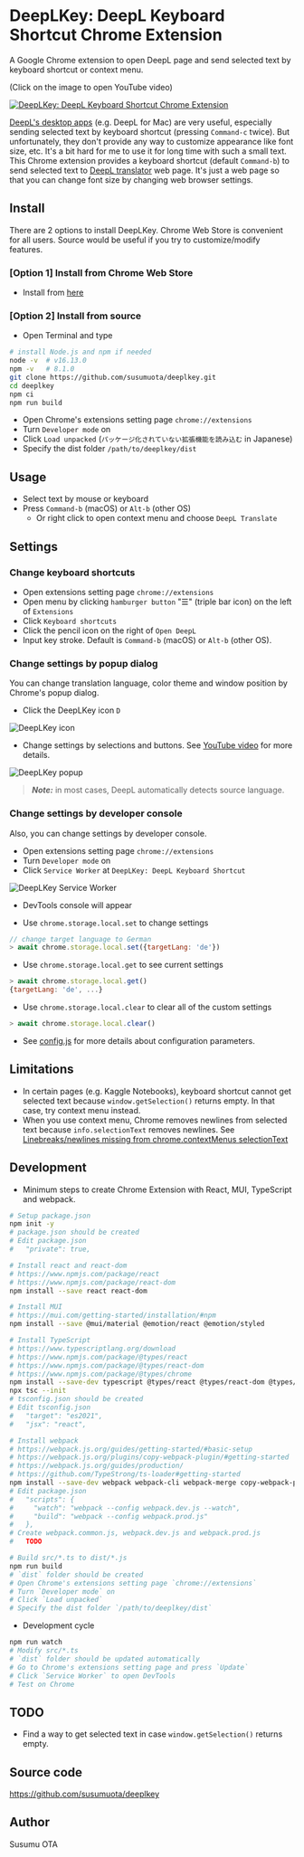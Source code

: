 # DeepLKey: DeepL Keyboard Shortcut Chrome Extension

A Google Chrome extension to open DeepL page and send selected text by keyboard shortcut or context menu.

(Click on the image to open YouTube video)

[![DeepLKey: DeepL Keyboard Shortcut Chrome Extension](https://user-images.githubusercontent.com/1632335/117237925-e3ff7900-ae66-11eb-9340-80b08d010a27.gif)](http://www.youtube.com/watch?v=gZVzj4uDTss "DeepLKey: DeepL Keyboard Shortcut Chrome Extension")

[DeepL's desktop apps](https://www.deepl.com/app) (e.g. DeepL for Mac) are very useful, especially sending selected text by keyboard shortcut (pressing `Command-c` twice). But unfortunately, they don't provide any way to customize appearance like font size, etc. It's a bit hard for me to use it for long time with such a small text. This Chrome extension provides a keyboard shortcut (default `Command-b`) to send selected text to [DeepL translator](https://www.deepl.com/translator) web page. It's just a web page so that you can change font size by changing web browser settings.

## Install

There are 2 options to install DeepLKey. Chrome Web Store is convenient for all users. Source would be useful if you try to customize/modify features.

### [Option 1] Install from Chrome Web Store
- Install from [here](https://chrome.google.com/webstore/detail/deeplkey-deepl-keyboard-s/ompicphdlcomhddpfbpnhnejhkheeagf)

### [Option 2] Install from source

- Open Terminal and type

```sh
# install Node.js and npm if needed
node -v  # v16.13.0
npm -v   # 8.1.0
git clone https://github.com/susumuota/deeplkey.git
cd deeplkey
npm ci
npm run build
```

- Open Chrome's extensions setting page `chrome://extensions`
- Turn `Developer mode` on
- Click `Load unpacked` (`パッケージ化されていない拡張機能を読み込む` in Japanese)
- Specify the dist folder `/path/to/deeplkey/dist`

## Usage

- Select text by mouse or keyboard
- Press `Command-b` (macOS) or `Alt-b` (other OS)
  - Or right click to open context menu and choose `DeepL Translate`

## Settings

### Change keyboard shortcuts

- Open extensions setting page `chrome://extensions`
- Open menu by clicking `hamburger button` "☰" (triple bar icon) on the left of `Extensions`
- Click `Keyboard shortcuts`
- Click the pencil icon on the right of `Open DeepL`
- Input key stroke. Default is `Command-b` (macOS) or `Alt-b` (other OS).

### Change settings by popup dialog

You can change translation language, color theme and window position by Chrome's popup dialog.

- Click the DeepLKey icon `D`

![DeepLKey icon](https://user-images.githubusercontent.com/1632335/118349094-8a472f00-b589-11eb-9186-331f81dc0f77.png)

- Change settings by selections and buttons. See [YouTube video](http://www.youtube.com/watch?v=gZVzj4uDTss) for more details.

![DeepLKey popup](https://user-images.githubusercontent.com/1632335/118348869-12c4d000-b588-11eb-84e9-df807eb56967.png)

> **_Note:_** in most cases, DeepL automatically detects source language.

### Change settings by developer console

Also, you can change settings by developer console.

- Open extensions setting page `chrome://extensions`
- Turn `Developer mode` on
- Click `Service Worker` at `DeepLKey: DeepL Keyboard Shortcut`

![DeepLKey Service Worker](https://user-images.githubusercontent.com/1632335/118350402-67207d80-b591-11eb-8c90-1adcb4c7ef8d.png)

- DevTools console will appear

- Use `chrome.storage.local.set` to change settings

```javascript
// change target language to German
> await chrome.storage.local.set({targetLang: 'de'})
```

- Use `chrome.storage.local.get` to see current settings

```javascript
> await chrome.storage.local.get()
{targetLang: 'de', ...}
```

- Use `chrome.storage.local.clear` to clear all of the custom settings

```javascript
> await chrome.storage.local.clear()
```

- See [config.js](https://github.com/susumuota/deeplkey/blob/main/config.js) for more details about configuration parameters.

## Limitations

- In certain pages (e.g. Kaggle Notebooks), keyboard shortcut cannot get selected text because `window.getSelection()` returns empty. In that case, try context menu instead.
- When you use context menu, Chrome removes newlines from selected text because `info.selectionText` removes newlines. See [Linebreaks/newlines missing from chrome.contextMenus selectionText](https://bugs.chromium.org/p/chromium/issues/detail?id=116429)

## Development

- Minimum steps to create Chrome Extension with React, MUI, TypeScript and webpack.

```sh
# Setup package.json
npm init -y
# package.json should be created
# Edit package.json
#   "private": true,

# Install react and react-dom
# https://www.npmjs.com/package/react
# https://www.npmjs.com/package/react-dom
npm install --save react react-dom

# Install MUI
# https://mui.com/getting-started/installation/#npm
npm install --save @mui/material @emotion/react @emotion/styled

# Install TypeScript
# https://www.typescriptlang.org/download
# https://www.npmjs.com/package/@types/react
# https://www.npmjs.com/package/@types/react-dom
# https://www.npmjs.com/package/@types/chrome
npm install --save-dev typescript @types/react @types/react-dom @types/chrome
npx tsc --init
# tsconfig.json should be created
# Edit tsconfig.json
#   "target": "es2021",
#   "jsx": "react",

# Install webpack
# https://webpack.js.org/guides/getting-started/#basic-setup
# https://webpack.js.org/plugins/copy-webpack-plugin/#getting-started
# https://webpack.js.org/guides/production/
# https://github.com/TypeStrong/ts-loader#getting-started
npm install --save-dev webpack webpack-cli webpack-merge copy-webpack-plugin ts-loader
# Edit package.json
#   "scripts": {
#     "watch": "webpack --config webpack.dev.js --watch",
#     "build": "webpack --config webpack.prod.js"
#   },
# Create webpack.common.js, webpack.dev.js and webpack.prod.js
#   TODO

# Build src/*.ts to dist/*.js
npm run build
# `dist` folder should be created
# Open Chrome's extensions setting page `chrome://extensions`
# Turn `Developer mode` on
# Click `Load unpacked`
# Specify the dist folder `/path/to/deeplkey/dist`
```

- Development cycle

```sh
npm run watch
# Modify src/*.ts
# `dist` folder should be updated automatically
# Go to Chrome's extensions setting page and press `Update`
# Click `Service Worker` to open DevTools
# Test on Chrome
```

## TODO

- Find a way to get selected text in case `window.getSelection()` returns empty.

## Source code

https://github.com/susumuota/deeplkey

## Author

Susumu OTA

